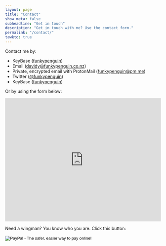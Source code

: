 ```yaml
---
layout: page
title: "Contact"
show_meta: false
subheadline: "Get in touch"
description: "Get in touch with me? Use the contact form."
permalink: "/contact/"
tawkto: true
---
```

Contact me by:

* KeyBase ([funkypenguin](http://chat.funkypenguin.co.nz))
* Email ([davidy@funkypenguin.co.nz](mailto:davidy@funkypenguin.co.nz))
* Private, encrypted email with ProtonMail ([funkypenguin@pm.me](mailto:funkypenguin@pm.me))
* Twitter ([@funkypenguin](https://twitter.com/funkypenguin))
* KeyBase ([funkypenguin](https://keybase.io/funkypenguin))

Or by using the form below:

<div class="panel">
<iframe width="100%" height="400" frameborder="0" scrolling="no" src="https://funkypenguin.wufoo.com/forms/z16038vt0bk5txp/"></iframe>
</div>

Need a wingman? You know who you are. Click this button:

<form action="https://www.paypal.com/cgi-bin/webscr" method="post" target="_top">
<input type="hidden" name="cmd" value="_s-xclick">
<input type="hidden" name="hosted_button_id" value="SLTYA2BX9LNCU">
<input type="image" src="https://www.funkypenguin.co.nz/images/wingman.png" border="0" name="submit" alt="PayPal - The safer, easier way to pay online!">
<img alt="" border="0" src="https://www.paypalobjects.com/en_US/i/scr/pixel.gif" width="1" height="1">
</form>
